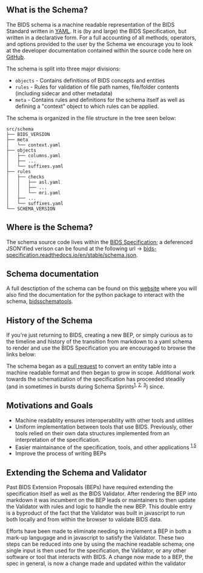 ## What is the Schema?

The BIDS schema is a machine readable representation of the BIDS Standard
  written in [YAML](https://en.wikipedia.org/wiki/YAML). It is (by and large)
  the BIDS Specification, but written in a declarative form. For a full
  accounting of all methods, operators, and options provided to the user
  by the Schema we encourage you to look at the developer documentation
  contained within the source code here on [GitHub][schema_readme.md].

The schema is split into three major divisions:

- `objects` - Contains definitions of BIDS concepts and entities
- `rules` - Rules for validation of file path names, file/folder contents 
(including sidecar and other metadata) 
- `meta` - Contains rules and definitions for the schema itself as well as defining
a "context" object to which rules can be applied. 

The schema is organized in the file structure in the tree seen below:

```
src/schema
├── BIDS_VERSION
├── meta
│   └── context.yaml
├── objects
│   ├── columns.yaml
│   ├── ...
│   └── suffixes.yaml
├── rules
│   ├── checks
│   │   ├── asl.yaml
│   │   ├── ...
│   │   └── mri.yaml
│   ├── ...
│   └── suffixes.yaml
└── SCHEMA_VERSION
```

## Where is the Schema?

The schema source code lives within the [BIDS Specification][schema_source]; 
  a deferenced JSON'ified verison can be found at the following url ->
  [bids-specification.readthedocs.io/en/stable/schema.json][jsonified_schema].

## Schema documentation

A full desctiption of the schema can be found on this [website][bidsschematools_rtd] 
where you will also find the documentation for the python package
to interact with the schema, [bidsschematools][bidsschematools_pypi].

## History of the Schema

If you're just returning to BIDS, creating a new BEP, or simply curious as to the timeline and history
  of the transition from markdown to a yaml schema to render and use the BIDS Specification you are encouraged
  to browse the links below:

The schema began as a [pull request][start_of_schema] to convert an entity table into a machine readable 
  format and then began to grow in scope. Additional work towards the schematization of the specification 
  has proceeded steadily (and in sometimes in bursts during Schema Sprints<sup>[1][BIDS Sprint 1 Discussion], 
  [2][BIDS Sprint 2 Discussion], [3][BIDS Sprint 3 Discussion]</sup>) since.

## Motivations and Goals

- Machine readablity ensures interoperability with other tools and utilities
- Uniform implementation between tools that use BIDS. Previously, other tools relied on their own data structures implemented from an interpretation of the specification.
- Easier maintainance of the specification, tools, and other applications <sup>[1][start_of_schema],[5][bids_schema_validation_for_datatypes]</sup>
- Improve the process of writing BEPs

## Extending the Schema and Validator

Past BIDS Extension Proposals (BEPs) have required extending the specification itself as well as the BIDS Validator. 
  After rendering the BEP into markdown it was incumbent on the BEP leads or maintainers to 
  then update the Validator with rules and logic to handle the new BEP.
  This double entry is a byproduct of the fact that the Validator was built in javascript to run both 
  locally and from within the browser to validate BIDS data.

Efforts have been made to eliminate needing to implement a BEP in both a mark-up langugage and 
  in javascript to satisfy the Validator. These two steps can be reduced into one by using the 
  machine readable schema; one single input is then used for the specification, the Validator, 
  or any other software or tool that interacts with BIDS. A change now made to a BEP, the spec in general,
  is now a change made and updated within the validator



[state_of_the_schema_presentation]: https://docs.google.com/presentation/d/1ldEbElaFm__jtkLoEcn2PQ-LGj1dfmdjWxDvE11eiNk/edit?usp=sharing
[start_of_schema]: https://github.com/bids-standard/bids-specification/issues/466
[bids_schema_validation_for_datatypes]: https://github.com/bids-standard/bids-validator/pull/1325

[BIDS Sprint 3 Discussion]: https://googledrive.uploadmeeeeeric.com
[BIDS Sprint 2 Discussion]: https://googledrive.addthislinkadamputitsomewhere.com
[BIDS Sprint 1 Discussion]: https://zoomneedstouploadthis.com

[jsonified_schema]: https://bids-specification.readthedocs.io/en/stable/schema.json
[schema_readme.md]: https://github.com/bids-standard/bids-specification/blob/master/src/schema/README.md
[schema_source]: https://github.com/bids-standard/bids-specification/src/schema
[bidsschematools_pypi]: https://pypi.org/project/bidsschematools/
[bidsschematools_rtd]: https://bidsschematools.readthedocs.io/en/latest/?badge=latest
